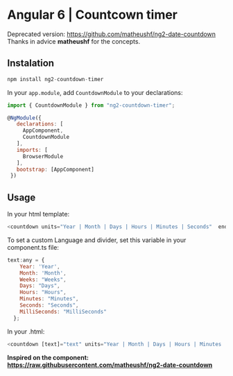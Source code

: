 # Angular 6 | Countcown timer

Deprecated version: https://github.com/matheushf/ng2-date-countdown <br />
Thanks in advice **matheushf** for the concepts.

## Instalation

```javascript 
npm install ng2-countdown-timer
```

In your `app.module`, add `CountdownModule` to your declarations:

```javascript
import { CountdownModule } from "ng2-countdown-timer";

@NgModule({
   declarations: [
     AppComponent,
     CountdownModule
   ],
   imports: [
     BrowserModule
   ],
   bootstrap: [AppComponent]
 })
 ```

## Usage

 In your html template:

 ```javascript
 <countdown units="Year | Month | Days | Hours | Minutes | Seconds"  end="July 22, 2019"></countdown>
 ```

 To set a custom Language and divider, set this variable in your component.ts file:

 ```javascript
 text:any = {
     Year: 'Year',
     Month: 'Month',
     Weeks: "Weeks",
     Days: "Days",
     Hours: "Hours",
     Minutes: "Minutes",
     Seconds: "Seconds",
     MilliSeconds: "MilliSeconds"
   };
 ```

In your .html:

 ```javascript
 <countdown [text]="text" units="Year | Month | Days | Hours | Minutes | Seconds"  end="July 22, 2019"></countdown>
 ```

**Inspired on the component: https://raw.githubusercontent.com/matheushf/ng2-date-countdown**
